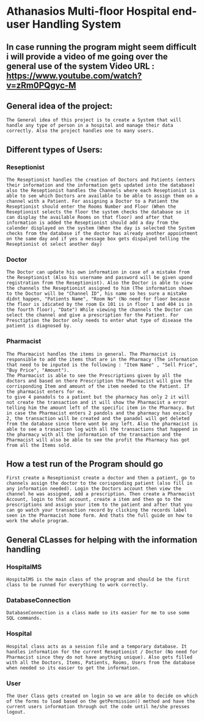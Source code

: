 # Athanasios Multi-floor Hospital end-user Handling System

## In case running the program might seem difficult i will provide a video of me going over the general use of the system Video URL : https://www.youtube.com/watch?v=zRm0PQgyc-M

## General idea of the project:

    The General idea of this project is to create a System that will handle any type of person in a hospital and manage their data correctly. Also the project handles one to many users.

## Different types of Users:

### Reseptionist
    The Reseptionist handles the creation of Doctors and Patients (enters their information and the information gets updated into the database) also the Reseptionist handles the Channels where each Reseptionist is able to see which Doctors are available to be able to assign them on a channel with a Patient. For assigning a Doctor to a Patient the Reseptionist should enter the Rooms Number and Floor (When the Reseptionist selects the floor the system checks the database so it can display the available Rooms on that floor) and after that information is added the Reseptionist should add a day from the calender displayed on the system (When the day is selected the System checks from the database if the doctor has already another appointment on the same day and if yes a message box gets dispalyed telling the Reseptionist ot select another day) 
### Doctor
    The Doctor can update his own information in case of a mistake from the Reseptionist (Also his username and password will be given upond registration from the Reseptionist). Also the Doctor is able to view the channels the Reseptionist assigned to him (The information shown to the Doctor will be "Channel ID", his name so hes sure a mistake didnt happen, "Patients Name", "Room No" (No need for floor because the floor is idicated by the room Ex 101 is in floor 1 and 404 is in the fourth floor), "Date") While viewing the channels the Doctor can select the channel and give a prescription for the Patient. For Presctiption the Doctor only needs to enter what type of disease the patient is diagnosed by.

### Pharmacist
    The Pharmacist handles the items in general. The Pharmacist is responsible to add the items that are in the Pharmacy (The information that need to be inputed is the following : "Item Name" , "Sell Price", "Buy Price", "Amount").
    The Pharmacist is able to see the Prescriptions given by all the doctors and based on there Prescription the Pharmacist will give the corrisponding Item and amount of the item needed to the Patient. If the pharmacist enters for ex.
    to give 4 panadols to a patient but the pharmacy has only 2 it will not create the transaction and it will show the Pharmacist a error telling him the amount left of the specific item in the Pharmacy. But in case the Pharmacist enters 2 pandols and the pharmacy has excacly 2, the transaction will be created and the panadol will get deleted from the database since there wont be any left. Also the pharmacist is able to see a trasaction log with all the transactions that happend in the pharmacy with all the information of the transaction and the Pharmacist will also be able to see the profit the Pharmacy has got from all the Items sold.

## How a test run of the Program should go
    First create a Reseptionist create a doctor and then a patient, go to channels assign the doctor to the corisponding patient (also fill in any information needed). Login the Doctors account then view the channel he was assigned, add a prescription. Then create a Pharmacist Account, login to that account, create a item and then go to the prescriptions and assign your item to the patient and after that you can go watch your transaction record by clicking the records label seen in the Pharmacist home form. And thats the full guide on how to work the whole program.

## General CLasses for helping with the information handling

### HospitalMS
    HospitalMS is the main class of the program and should be the first class to be runned for everything to work correctly.
### DatabaseConnection
    DatabaseConnection is a class made so its easier for me to use some SQL commands.
### Hospital
    Hospital class acts as a session file and a temporary database. It handles information for the current Reseptionist / Doctor (No need for Pharmacist since they do not have anything unique). Also gets filled with all the Doctors, Items, Patients, Rooms, Users from the database when needed so its easier to get the information.
### User
    The User Class gets created on login so we are able to decide on which of the forms to load based on the getPermission() method and have the current users information through out the code until he/she presses logout.
